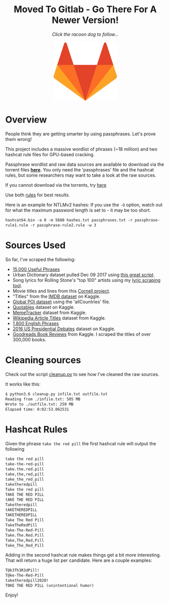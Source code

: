 <div align="center">
<h1>Moved To Gitlab - Go There For A Newer Version!</h1>
<i>Click the racoon dog to follow...</i></br></br>
<a href="https://gitlab.com/initstring/passphrase-wordlist"> <img src="gl.png"></a>
</div>

# Overview
People think they are getting smarter by using passphrases. Let's prove them wrong!

This project includes a massive wordlist of phrases (~18 million) and two hashcat rule files for GPU-based cracking.

Passphrase wordlist and raw data sources are available to download via the torrent files **[here](https://github.com/initstring/passphrase-wordlist/tree/master/torrents)**. You only need the 'passphrases' file and the hashcat rules, but some researchers may want to take a look at the raw sources.

If you cannot download via the torrents, try [here](https://spideroak.com/browse/share/initstring/passphrases/passphrase-wordlist/)

Use both [rules](https://github.com/initstring/passphrase-wordlist/tree/master/hashcat-rules) for best results.

Here is an example for NTLMv2 hashes: If you use the `-O` option, watch out for what the maximum password length is set to - it may be too short.

```
hashcat64.bin -a 0 -m 5600 hashes.txt passphrases.txt -r passphrase-rule1.rule -r passphrase-rule2.rule -w 3
```

# Sources Used
So far, I've scraped the following: <br>
- [15,000 Useful Phrases](https://www.gutenberg.org/ebooks/18362)
- Urban Dictionary dataset pulled Dec 09 2017 using [this great script](https://github.com/mattbierner/urban-dictionary-word-list).
- Song lyrics for Rolling Stone's "top 100" artists using my [lyric scraping tool](https://github.com/initstring/lyricpass).
- Movie titles and lines from this [Cornell project](http://www.cs.cornell.edu/~cristian//Cornell_Movie-Dialogs_Corpus.html).
- "Titles" from the [IMDB dataset](https://www.kaggle.com/orgesleka/imdbmovies) on Kaggle.
- [Global POI dataset](http://download.geonames.org/export/dump/) using the 'allCountries' file.
- [Quotables](https://www.kaggle.com/alvations/quotables) dataset on Kaggle.
- [MemeTracker](https://www.kaggle.com/snap/snap-memetracker) dataset from Kaggle.
- [Wikipedia Article Titles](https://www.kaggle.com/residentmario/wikipedia-article-titles) dataset from Kaggle.
- [1,800 English Phrases](https://www.phrases.org.uk/meanings/phrases-and-sayings-list.html)
- [2016 US Presidential Debates](https://www.kaggle.com/kinguistics/2016-us-presidential-primary-debates) dataset on Kaggle.
- [Goodreads Book Reviews](https://www.kaggle.com/gnanesh/goodreads-book-reviews) from Kaggle. I scraped the titles of over 300,000 books.

# Cleaning sources
Check out the script [cleanup.py](https://github.com/initstring/passphrase-wordlist/blob/master/cleanup.py) to see how I've cleaned the raw sources. 

It works like this:

```
$ python3.6 cleanup.py infile.txt outfile.txt
Reading from ./infile.txt: 505 MB
Wrote to ./outfile.txt: 250 MB
Elapsed time: 0:02:53.062531

```

# Hashcat Rules
Given the phrase `take the red pill` the first hashcat rule will output the following
```
take the red pill
take-the-red-pill
take.the.red.pill
take,the,red,pill
take_the_red_pill
taketheredpill
Take the red pill
TAKE THE RED PILL
tAKE THE RED PILL
Taketheredpill
tAKETHEREDPILL
TAKETHEREDPILL
Take The Red Pill
TakeTheRedPill
Take-The-Red-Pill
Take.The.Red.Pill
Take,The,Red,Pill
Take_The_Red_Pill
```

Adding in the second hashcat rule makes things get a bit more interesting. That will return a huge list per candidate. Here are a couple examples:

```
T@k3Th3R3dPill!
T@ke-The-Red-Pill
taketheredpill2020!
T0KE THE RED PILL (unintentional humor)
```

Enjoy!
